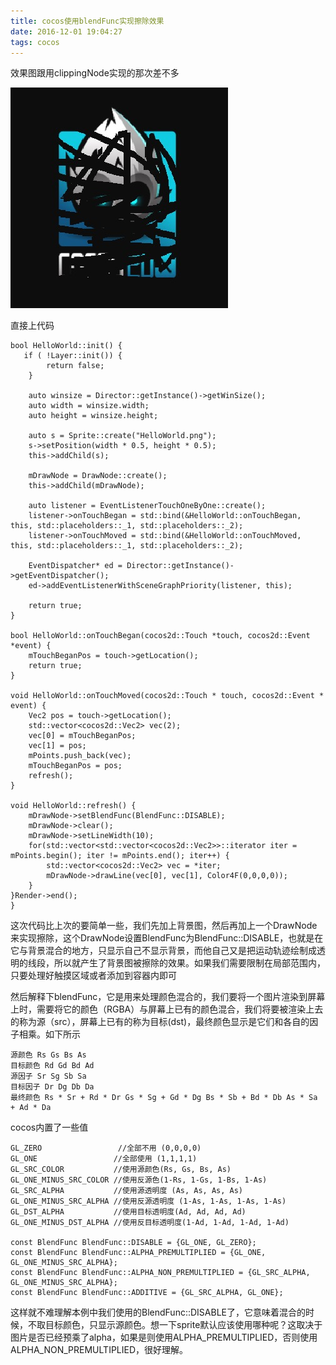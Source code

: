 ```yaml
---
title: cocos使用blendFunc实现擦除效果
date: 2016-12-01 19:04:27
tags: cocos
---
```


效果图跟用clippingNode实现的那次差不多

![img](cocos-blendFunc/6DA8FA29-187A-4ED3-BF65-F97CD8F2755D.png)

直接上代码

```
bool HelloWorld::init() {
   if ( !Layer::init()) {
        return false;
    }
    
    auto winsize = Director::getInstance()->getWinSize();
    auto width = winsize.width;
    auto height = winsize.height;
 
    auto s = Sprite::create("HelloWorld.png");
    s->setPosition(width * 0.5, height * 0.5);
    this->addChild(s);
    
    mDrawNode = DrawNode::create();
    this->addChild(mDrawNode);

    auto listener = EventListenerTouchOneByOne::create();
    listener->onTouchBegan = std::bind(&HelloWorld::onTouchBegan, this, std::placeholders::_1, std::placeholders::_2);
    listener->onTouchMoved = std::bind(&HelloWorld::onTouchMoved, this, std::placeholders::_1, std::placeholders::_2);
    
    EventDispatcher* ed = Director::getInstance()->getEventDispatcher();
    ed->addEventListenerWithSceneGraphPriority(listener, this);
    
    return true;
}

bool HelloWorld::onTouchBegan(cocos2d::Touch *touch, cocos2d::Event *event) {
    mTouchBeganPos = touch->getLocation();
    return true;
}

void HelloWorld::onTouchMoved(cocos2d::Touch * touch, cocos2d::Event * event) {
    Vec2 pos = touch->getLocation();
    std::vector<cocos2d::Vec2> vec(2);
    vec[0] = mTouchBeganPos;
    vec[1] = pos;
    mPoints.push_back(vec);
    mTouchBeganPos = pos;
    refresh();
}

void HelloWorld::refresh() {
    mDrawNode->setBlendFunc(BlendFunc::DISABLE);
    mDrawNode->clear();
    mDrawNode->setLineWidth(10);
    for(std::vector<std::vector<cocos2d::Vec2>>::iterator iter = mPoints.begin(); iter != mPoints.end(); iter++) {
        std::vector<cocos2d::Vec2> vec = *iter;
        mDrawNode->drawLine(vec[0], vec[1], Color4F(0,0,0,0));
    }
}Render->end();
}
```
这次代码比上次的要简单一些，我们先加上背景图，然后再加上一个DrawNode来实现擦除，这个DrawNode设置BlendFunc为BlendFunc::DISABLE，也就是在它与背景混合的地方，只显示自己不显示背景，而他自己又是把运动轨迹绘制成透明的线段，所以就产生了背景图被擦除的效果。如果我们需要限制在局部范围内，只要处理好触摸区域或者添加到容器内即可

然后解释下blendFunc，它是用来处理颜色混合的，我们要将一个图片渲染到屏幕上时，需要将它的颜色（RGBA）与屏幕上已有的颜色混合，我们将要被渲染上去的称为源（src），屏幕上已有的称为目标(dst)，最终颜色显示是它们和各自的因子相乘。如下所示

```
源颜色 Rs Gs Bs As
目标颜色 Rd Gd Bd Ad
源因子 Sr Sg Sb Sa
目标因子 Dr Dg Db Da
最终颜色 Rs * Sr + Rd * Dr Gs * Sg + Gd * Dg Bs * Sb + Bd * Db As * Sa + Ad * Da
```

cocos内置了一些值

```
GL_ZERO					//全部不用 (0,0,0,0)                           
GL_ONE                 //全部使用 (1,1,1,1)
GL_SRC_COLOR           //使用源颜色(Rs, Gs, Bs, As)           
GL_ONE_MINUS_SRC_COLOR //使用反源色(1-Rs, 1-Gs, 1-Bs, 1-As)
GL_SRC_ALPHA           //使用源透明度 (As, As, As, As)
GL_ONE_MINUS_SRC_ALPHA //使用反源透明度 (1-As, 1-As, 1-As, 1-As)
GL_DST_ALPHA           //使用目标透明度(Ad, Ad, Ad, Ad) 
GL_ONE_MINUS_DST_ALPHA //使用反目标透明度(1-Ad, 1-Ad, 1-Ad, 1-Ad) 

const BlendFunc BlendFunc::DISABLE = {GL_ONE, GL_ZERO};
const BlendFunc BlendFunc::ALPHA_PREMULTIPLIED = {GL_ONE, GL_ONE_MINUS_SRC_ALPHA};
const BlendFunc BlendFunc::ALPHA_NON_PREMULTIPLIED = {GL_SRC_ALPHA, GL_ONE_MINUS_SRC_ALPHA};
const BlendFunc BlendFunc::ADDITIVE = {GL_SRC_ALPHA, GL_ONE};
```
这样就不难理解本例中我们使用的BlendFunc::DISABLE了，它意味着混合的时候，不取目标颜色，只显示源颜色。想一下sprite默认应该使用哪种呢？这取决于图片是否已经预乘了alpha，如果是则使用ALPHA_PREMULTIPLIED，否则使用ALPHA_NON_PREMULTIPLIED，很好理解。